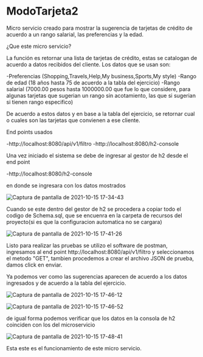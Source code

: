 # ModoTarjeta2
Micro servicio creado para mostrar la sugerencia de tarjetas de crédito de acuerdo a un rango salarial, las preferencias y la edad.

¿Que este micro servicio?

La función es retornar una lista de tarjetas de crédito, estas se catalogan de acuerdo a datos recibidos del cliente.
Los datos que se usan son:

  -Preferencias (Shopping,Travels,Help,My business,Sports,My style)
  -Rango de edad (18 años hasta 75 de acuerdo a la tabla del ejercicio)
  -Rango salarial (7000.00 pesos hasta 1000000.00 que fue lo que considere, para algunas tarjetas que sugerian un rango sin acotamiento, 
   las que si sugerian si tienen rango especifico)
   
De acuerdo a estos datos y en base a la tabla del ejercicio, se retornar cual o cuales son las tarjetas que convienen a ese cliente.


End points usados

  -http://localhost:8080/api/v1/filtro
  -http://localhost:8080/h2-console
  
Una vez iniciado el sistema se debe de ingresar al gestor de h2 desde el end point 

  -http://localhost:8080/h2-console
  
en donde se ingresara con los datos mostrados

![Captura de pantalla de 2021-10-15 17-34-43](https://user-images.githubusercontent.com/83669962/137561396-e869e706-4ef3-4b6e-893c-dc6f8bd5b677.png)

Cuando se este dentro del gestor de h2 se procedera a copiar todo el codigo de Schema.sql, que se encuenra en la carpeta de recursos del proyecto(si es que la configuracion automatica no se cargara)

![Captura de pantalla de 2021-10-15 17-41-26](https://user-images.githubusercontent.com/83669962/137561743-7a28e14e-e422-4349-b328-2b82d9b0f613.png)

Listo para realizar las pruebas se utilizo el software de postman, ingresamos al end point http://localhost:8080/api/v1/filtro y seleccionamos el metodo "GET",
tambien procedemos a crear el archivo JSON de prueba, damos click en enviar.

Ya podemos ver como las sugerencias aparecen de acuerdo a los datos ingresados y de acuerdo a la tabla del ejercicio.

![Captura de pantalla de 2021-10-15 17-46-12](https://user-images.githubusercontent.com/83669962/137562021-fc63bdb0-58b1-4ac9-8856-82e4d49658cf.png)

![Captura de pantalla de 2021-10-15 17-46-52](https://user-images.githubusercontent.com/83669962/137562072-719d086d-6a01-4d65-8ac8-c47123acae06.png)

de igual forma podemos verificar que los datos en la consola de h2 coinciden con los del microservicio

![Captura de pantalla de 2021-10-15 17-48-41](https://user-images.githubusercontent.com/83669962/137562197-3cd2dc03-b139-41a4-8eee-c7c930ff0b2a.png)

Esta este es el funcionamiento de este micro servicio.
